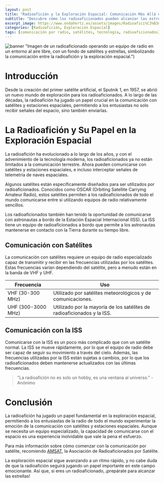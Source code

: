 ```yaml
---
layout: post
title: "Radioafición y la Exploración Espacial: Comunicación Más Allá de las Estrellas"
subtitle: "Descubre cómo los radioaficionados pueden alcanzar las estrellas a través de la comunicación con satélites y estaciones espaciales."
excerpt_image: https://www.ondahertz.es/assets/images/Radioafici%C3%B3n_y_la_exploraci%C3%B3n_espacial.png
categories: [Radioafición, Exploración Espacial]
tags: [comunicación por radio, satélites, tecnología, radioaficionados]
---
```


![banner](https://www.ondahertz.es/assets/images/Radioafici%C3%B3n_y_la_exploraci%C3%B3n_espacial.png) "Imagen de un radioaficionado operando un equipo de radio en un entorno al aire libre, con un fondo de satélites y estrellas, simbolizando la comunicación entre la radioafición y la exploración espacial.")

# Introducción

Desde la creación del primer satélite artificial, el Sputnik 1, en 1957, se abrió un nuevo mundo de exploración para los radioaficionados. A lo largo de las décadas, la radioafición ha jugado un papel crucial en la comunicación con satélites y estaciones espaciales, permitiendo a los entusiastas no solo recibir señales del espacio, sino también enviarlas.

# La Radioafición y Su Papel en la Exploración Espacial

La radioafición ha evolucionado a lo largo de los años, y con el advenimiento de la tecnología moderna, los radioaficionados ya no están limitados a la comunicación terrestre. Ahora pueden comunicarse con satélites y estaciones espaciales, e incluso interceptar señales de telemetría de naves espaciales.

Algunos satélites están específicamente diseñados para ser utilizados por radioaficionados. Conocidos como OSCAR (Orbiting Satellite Carrying Amateur Radio), estos satélites permiten a los radioaficionados de todo el mundo comunicarse entre sí utilizando equipos de radio relativamente sencillos.

Los radioaficionados también han tenido la oportunidad de comunicarse con astronautas a bordo de la Estación Espacial Internacional (ISS). La ISS tiene un equipo de radioaficionados a bordo que permite a los astronautas mantenerse en contacto con la Tierra durante su tiempo libre.

## Comunicación con Satélites

La comunicación con satélites requiere un equipo de radio especializado capaz de transmitir y recibir en las frecuencias utilizadas por los satélites. Estas frecuencias varían dependiendo del satélite, pero a menudo están en la banda de VHF y UHF.

| Frecuencia | Uso |
| ----------- | ----------- |
| VHF (30-300 MHz) | Utilizado por satélites meteorológicos y de comunicaciones. |
| UHF (300-3000 MHz) | Utilizado por la mayoría de los satélites de radioaficionados y la ISS. |

## Comunicación con la ISS

Comunicarse con la ISS es un poco más complicado que con un satélite normal. La ISS se mueve rápidamente, por lo que el equipo de radio debe ser capaz de seguir su movimiento a través del cielo. Además, las frecuencias utilizadas por la ISS están sujetas a cambios, por lo que los radioaficionados deben mantenerse actualizados con las últimas frecuencias.

> "La radioafición no es solo un hobby, es una ventana al universo." - Anónimo

# Conclusión

La radioafición ha jugado un papel fundamental en la exploración espacial, permitiendo a los entusiastas de la radio de todo el mundo experimentar la emoción de la comunicación con satélites y estaciones espaciales. Aunque se necesita un equipo especializado, la capacidad de comunicarse con el espacio es una experiencia inolvidable que vale la pena el esfuerzo.

Para más información sobre cómo comenzar con la comunicación por satélite, recomiendo [AMSAT](https://www.amsat.org/), la Asociación de Radioaficionados por Satélite.

La exploración espacial sigue avanzando a un ritmo rápido, y no cabe duda de que la radioafición seguirá jugando un papel importante en este campo emocionante. Así que, si eres un radioaficionado, ¡prepárate para alcanzar las estrellas!
